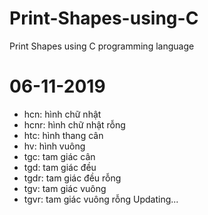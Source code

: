 # Print-Shapes-using-C
Print Shapes using C programming language

# 06-11-2019
- hcn: hình chữ nhật
- hcnr: hình chữ nhật rỗng
- htc: hình thang cân
- hv: hình vuông
- tgc: tam giác cân
- tgd: tam giác đều
- tgdr: tam giác đều rỗng
- tgv: tam giác vuông
- tgvr: tam giác vuông rỗng
Updating...
